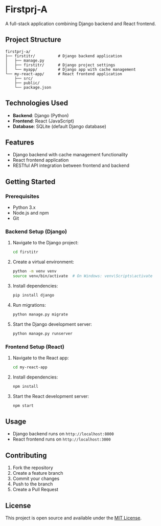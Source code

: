 # Firstprj-A

A full-stack application combining Django backend and React frontend.

## Project Structure

```
firstprj-a/
├── firstitr/          # Django backend application
│   ├── manage.py
│   ├── firstitr/      # Django project settings
│   └── myapp/         # Django app with cache management
└── my-react-app/      # React frontend application
    ├── src/
    ├── public/
    └── package.json
```

## Technologies Used

- **Backend**: Django (Python)
- **Frontend**: React (JavaScript)
- **Database**: SQLite (default Django database)

## Features

- Django backend with cache management functionality
- React frontend application
- RESTful API integration between frontend and backend

## Getting Started

### Prerequisites

- Python 3.x
- Node.js and npm
- Git

### Backend Setup (Django)

1. Navigate to the Django project:
   ```bash
   cd firstitr
   ```

2. Create a virtual environment:
   ```bash
   python -m venv venv
   source venv/bin/activate  # On Windows: venv\Scripts\activate
   ```

3. Install dependencies:
   ```bash
   pip install django
   ```

4. Run migrations:
   ```bash
   python manage.py migrate
   ```

5. Start the Django development server:
   ```bash
   python manage.py runserver
   ```

### Frontend Setup (React)

1. Navigate to the React app:
   ```bash
   cd my-react-app
   ```

2. Install dependencies:
   ```bash
   npm install
   ```

3. Start the React development server:
   ```bash
   npm start
   ```

## Usage

- Django backend runs on `http://localhost:8000`
- React frontend runs on `http://localhost:3000`

## Contributing

1. Fork the repository
2. Create a feature branch
3. Commit your changes
4. Push to the branch
5. Create a Pull Request

## License

This project is open source and available under the [MIT License](LICENSE).

